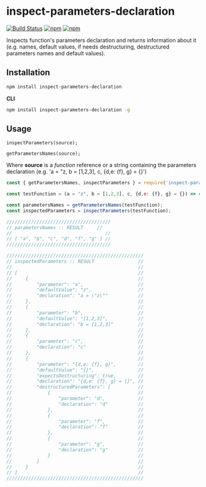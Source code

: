 # inspect-parameters-declaration

[![Build Status](https://api.travis-ci.org/DiegoZoracKy/inspect-parameters-declaration.svg)](https://travis-ci.org/DiegoZoracKy/inspect-parameters-declaration) [![npm](https://img.shields.io/npm/v/inspect-parameters-declaration.svg)]() [![npm](https://img.shields.io/npm/l/inspect-parameters-declaration.svg)]()

Inspects function's parameters declaration and returns information about it (e.g. names, default values, if needs destructuring, destructured parameters names and default values).

## Installation

```bash
npm install inspect-parameters-declaration
```

**CLI**
```bash
npm install inspect-parameters-declaration -g
```

## Usage

`inspectParameters(source);`

`getParametersNames(source);`

Where **source** is a *function* reference or a string containing the parameters declaration (e.g. 'a = "z, b = [1,2,3], c, {d,e: {f}, g} = {}')

```javascript
const { getParametersNames, inspectParameters } = require('inspect-parameters-declaration');

const testFunction = (a = "z", b = [1,2,3], c, {d,e: {f}, g} = {}) => console.log("noop");

const parametersNames = getParametersNames(testFunction);
const inspectedParameters = inspectParameters(testFunction);

//////////////////////////////////////
// parametersNames :: RESULT     //
//                                  //
// [ "a", "b", "c", "d", "f", "g" ] //
//////////////////////////////////////

//////////////////////////////////////////////////
// inspectedParameters :: RESULT                //
//                                              //
// [                                            //
//     {                                        //
//         "parameter": "a",                    //
//         "defaultValue": "z",                 //
//         "declaration": "a = \"z\""           //
//     },                                       //
//     {                                        //
//         "parameter": "b",                    //
//         "defaultValue": "[1,2,3]",           //
//         "declaration": "b = [1,2,3]"         //
//     },                                       //
//     {                                        //
//         "parameter": "c",                    //
//         "declaration": "c"                   //
//     },                                       //
//     {                                        //
//         "parameter": "{d,e: {f}, g}",        //
//         "defaultValue": "{}",                //
//         "expectsDestructuring": true,        //
//         "declaration": "{d,e: {f}, g} = {}", //
//         "destructuredParameters": [          //
//             {                                //
//                 "parameter": "d",            //
//                 "declaration": "d"           //
//             },                               //
//             {                                //
//                 "parameter": "f",            //
//                 "declaration": "f"           //
//             },                               //
//             {                                //
//                 "parameter": "g",            //
//                 "declaration": "g"           //
//             }                                //
//         ]                                    //
//     }                                        //
// ]                                            //
//////////////////////////////////////////////////
```